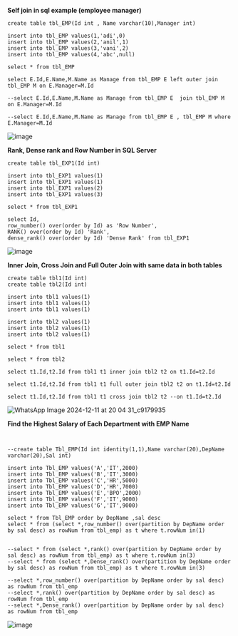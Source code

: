**Self join in sql example (employee manager)**
```
create table tbl_EMP(Id int , Name varchar(10),Manager int)

insert into tbl_EMP values(1,'adi',0)
insert into tbl_EMP values(2,'anil',1)
insert into tbl_EMP values(3,'vani',2)
insert into tbl_EMP values(4,'abc',null)

select * from tbl_EMP

select E.Id,E.Name,M.Name as Manage from tbl_EMP E left outer join tbl_EMP M on E.Manager=M.Id

--select E.Id,E.Name,M.Name as Manage from tbl_EMP E  join tbl_EMP M on E.Manager=M.Id

--select E.Id,E.Name,M.Name as Manage from tbl_EMP E , tbl_EMP M where E.Manager=M.Id
```
![image](https://github.com/user-attachments/assets/085d8519-02e8-4226-8fcb-dd9bb10bd353)

**Rank, Dense rank and Row Number in SQL Server**
```
create table tbl_EXP1(Id int)

insert into tbl_EXP1 values(1)
insert into tbl_EXP1 values(1)
insert into tbl_EXP1 values(2)
insert into tbl_EXP1 values(3)

select * from tbl_EXP1

select Id, 
row_number() over(order by Id) as 'Row Number',
RANK() over(order by Id) 'Rank',
dense_rank() over(order by Id) 'Dense Rank' from tbl_EXP1
```
![image](https://github.com/user-attachments/assets/646aff1c-6187-4abd-b2e5-ffc92257a8d0)

**Inner Join, Cross Join and Full Outer Join with same data in both tables**

```
create table tbl1(Id int)
create table tbl2(Id int)

insert into tbl1 values(1)
insert into tbl1 values(1)
insert into tbl1 values(1)

insert into tbl2 values(1)
insert into tbl2 values(1)
insert into tbl2 values(1)

select * from tbl1

select * from tbl2

select t1.Id,t2.Id from tbl1 t1 inner join tbl2 t2 on t1.Id=t2.Id

select t1.Id,t2.Id from tbl1 t1 full outer join tbl2 t2 on t1.Id=t2.Id

select t1.Id,t2.Id from tbl1 t1 cross join tbl2 t2 --on t1.Id=t2.Id
```
![WhatsApp Image 2024-12-11 at 20 04 31_c9179935](https://github.com/user-attachments/assets/52c3c6ba-170d-4fad-b04c-6c070aeff356)

**Find the Highest Salary of Each Department with EMP Name**
```


--create table Tbl_EMP(Id int identity(1,1),Name varchar(20),DepName varchar(20),Sal int)

insert into Tbl_EMP values('A','IT',2000)
insert into Tbl_EMP values('B','IT',3000)
insert into Tbl_EMP values('C','HR',5000)
insert into Tbl_EMP values('D','HR',7000)
insert into Tbl_EMP values('E','BPO',2000)
insert into Tbl_EMP values('F','IT',9000)
insert into Tbl_EMP values('G','IT',9000)

select * from Tbl_EMP order by DepName ,sal desc
select * from (select *,row_number() over(partition by DepName order by sal desc) as rowNum from tbl_emp) as t where t.rowNum in(1)


--select * from (select *,rank() over(partition by DepName order by sal desc) as rowNum from tbl_emp) as t where t.rowNum in(3)
--select * from (select *,Dense_rank() over(partition by DepName order by sal desc) as rowNum from tbl_emp) as t where t.rowNum in(3)

--select *,row_number() over(partition by DepName order by sal desc) as rowNum from tbl_emp
--select *,rank() over(partition by DepName order by sal desc) as rowNum from tbl_emp
--select *,Dense_rank() over(partition by DepName order by sal desc) as rowNum from tbl_emp
```
![image](https://github.com/user-attachments/assets/19d40745-06ea-42cc-8e48-05636f3eae98)
